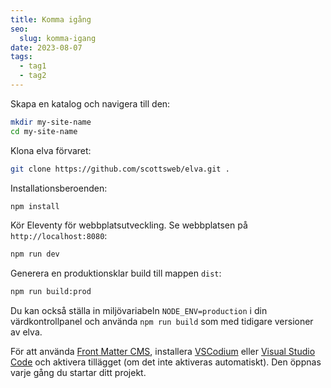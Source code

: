 ```yaml
---
title: Komma igång
seo:
  slug: komma-igang
date: 2023-08-07
tags:
  - tag1
  - tag2
---
```


Skapa en katalog och navigera till den:

``` bash
mkdir my-site-name
cd my-site-name
```

Klona elva förvaret:

``` bash
git clone https://github.com/scottsweb/elva.git .
```

Installationsberoenden:

``` bash
npm install
```

Kör Eleventy för webbplatsutveckling. Se webbplatsen på `http://localhost:8080`:

``` bash
npm run dev
```

Generera en produktionsklar build till mappen `dist`:

``` bash
npm run build:prod
```

Du kan också ställa in miljövariabeln `NODE_ENV=production` i din värdkontrollpanel och använda `npm run build` som med tidigare versioner av elva.

För att använda [Front Matter CMS](https://frontmatter.codes/), installera [VSCodium](https://vscodium.com/) eller [Visual Studio Code](https://code.visualstudio.com/) och aktivera tillägget (om det inte aktiveras automatiskt). Den öppnas varje gång du startar ditt projekt.